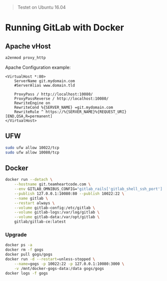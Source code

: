 > Testet on Ubuntu 16.04

# Running GitLab with Docker

## Apache vHost


```bash
a2enmod proxy_http
```

Apache Configuration example:

```
<VirtualHost *:80>
    ServerName git.mydomain.com
    #ServerAlias www.domain.tld
 
    ProxyPass / http://localhost:10080/
    ProxyPassReverse / http://localhost:10080/
    RewriteEngine on
    RewriteCond %{SERVER_NAME} =git.mydomain.com
    RewriteRule ^ https://%{SERVER_NAME}%{REQUEST_URI} [END,QSA,R=permanent]
</VirtualHost>
```

## UFW

```bash
sudo ufw allow 10022/tcp
sudo ufw allow 10080/tcp
```

## Docker

```bash
docker run --detach \
    --hostname git.teamheartcode.com \
	--env GITLAB_OMNIBUS_CONFIG="gitlab_rails['gitlab_shell_ssh_port'] = 10022" \
    --publish 127.0.0.1:10080:80 --publish 10022:22 \
    --name gitlab \
    --restart always \
    --volume gitlab-config:/etc/gitlab \
    --volume gitlab-logs:/var/log/gitlab \
    --volume gitlab-data:/var/opt/gitlab \
    gitlab/gitlab-ce:latest
```

### Upgrade

```bash
docker ps -a
docker rm -f gogs
docker pull gogs/gogs
docker run -d --restart=unless-stopped \
    --name=gogs -p 10022:22 -p 127.0.0.1:10080:3000 \
    -v /mnt/docker-gogs-data:/data gogs/gogs
docker logs -f gogs
```
